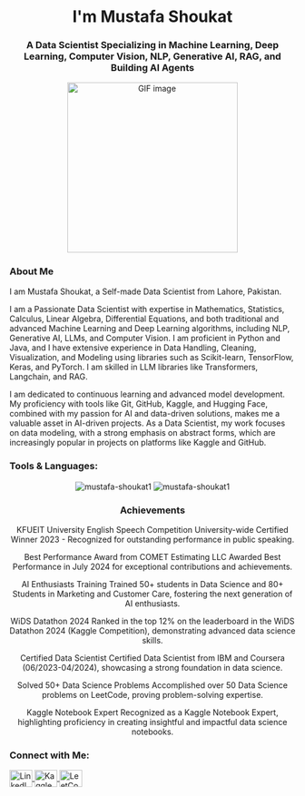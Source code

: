 <h1 align="center">I'm Mustafa Shoukat</h1>
<h3 align="center">A Data Scientist Specializing in Machine Learning, Deep Learning, Computer Vision, NLP, Generative AI, RAG, and Building AI Agents</h3>
<p align="center">
  <img src="https://th.bing.com/th/id/R.23b8ca23938cdddef47d5c1a63efccc5?rik=qw1BV30irxq%2bpQ&pid=ImgRaw&r=0" width="300" alt="GIF image">
</p>

<h3 align="left">About Me</h3>

I am Mustafa Shoukat, a Self-made Data Scientist from Lahore, Pakistan.

I am a Passionate Data Scientist with expertise in Mathematics, Statistics, Calculus, Linear Algebra, Differential Equations, and both traditional and advanced Machine Learning and Deep Learning algorithms, including NLP, Generative AI, LLMs, and Computer Vision. I am proficient in Python and Java, and I have extensive experience in Data Handling, Cleaning, Visualization, and Modeling using libraries such as Scikit-learn, TensorFlow, Keras, and PyTorch. I am skilled in LLM libraries like Transformers, Langchain, and RAG.

I am dedicated to continuous learning and advanced model development. My proficiency with tools like Git, GitHub, Kaggle, and Hugging Face, combined with my passion for AI and data-driven solutions, makes me a valuable asset in AI-driven projects. As a Data Scientist, my work focuses on data modeling, with a strong emphasis on abstract forms, which are increasingly popular in projects on platforms like Kaggle and GitHub.

</div>
<h3 align="left"> Tools & Languages:</h3>
              

<p align="center">
  <img align="center" src="https://github-readme-stats.vercel.app/api?username=mustafa-shoukat1&show_icons=true&locale=en" alt="mustafa-shoukat1" />
  <img align="center" src="https://github-readme-streak-stats.herokuapp.com/?user=mustafa-shoukat1&" alt="mustafa-shoukat1" />
</p>


<h3 align="center">Achievements</h3>
<div align="center">
KFUEIT University English Speech Competition
University-wide Certified Winner 2023 - Recognized for outstanding performance in public speaking.

Best Performance Award from COMET Estimating LLC
Awarded Best Performance in July 2024 for exceptional contributions and achievements.

AI Enthusiasts Training
Trained 50+ students in Data Science and 80+ Students in Marketing and Customer Care, fostering the next generation of AI enthusiasts.

WiDS Datathon 2024
Ranked in the top 12% on the leaderboard in the WiDS Datathon 2024 (Kaggle Competition), demonstrating advanced data science skills.

Certified Data Scientist
Certified Data Scientist from IBM and Coursera (06/2023-04/2024), showcasing a strong foundation in data science.

Solved 50+ Data Science Problems
Accomplished over 50 Data Science problems on LeetCode, proving problem-solving expertise.

Kaggle Notebook Expert
Recognized as a Kaggle Notebook Expert, highlighting proficiency in creating insightful and impactful data science notebooks.

</div>
<h3 align="left">Connect with Me:</h3>
<p align="left">
  <a href="https://www.linkedin.com/in/mustafashoukat" target="blank">
    <img align="center" src="https://raw.githubusercontent.com/rahuldkjain/github-profile-readme-generator/master/src/images/icons/Social/linked-in-alt.svg" alt="LinkedIn" height="30" width="40" />
  </a>
  <a href="https://www.kaggle.com/mustafashoukat" target="blank">
    <img align="center" src="https://raw.githubusercontent.com/rahuldkjain/github-profile-readme-generator/master/src/images/icons/Social/kaggle.svg" alt="Kaggle" height="30" width="40" />
  </a>
  <a href="https://leetcode.com/mustafashoukat/" target="blank">
    <img align="center" src="https://raw.githubusercontent.com/rahuldkjain/github-profile-readme-generator/master/src/images/icons/Social/leet-code.svg" alt="LeetCode" height="30" width="40" />
  </a>
</p>

